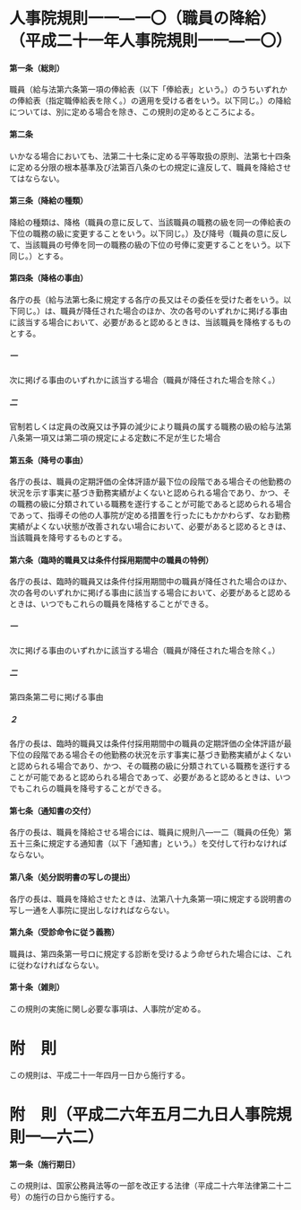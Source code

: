 # 人事院規則一一―一〇（職員の降給）（平成二十一年人事院規則一一―一〇）
#### 第一条（総則）
職員（給与法第六条第一項の俸給表（以下「俸給表」という。）のうちいずれかの俸給表（指定職俸給表を除く。）の適用を受ける者をいう。以下同じ。）の降給については、別に定める場合を除き、この規則の定めるところによる。
#### 第二条
いかなる場合においても、法第二十七条に定める平等取扱の原則、法第七十四条に定める分限の根本基準及び法第百八条の七の規定に違反して、職員を降給させてはならない。
#### 第三条（降給の種類）
降給の種類は、降格（職員の意に反して、当該職員の職務の級を同一の俸給表の下位の職務の級に変更することをいう。以下同じ。）及び降号（職員の意に反して、当該職員の号俸を同一の職務の級の下位の号俸に変更することをいう。以下同じ。）とする。
#### 第四条（降格の事由）
各庁の長（給与法第七条に規定する各庁の長又はその委任を受けた者をいう。以下同じ。）は、職員が降任された場合のほか、次の各号のいずれかに掲げる事由に該当する場合において、必要があると認めるときは、当該職員を降格するものとする。
##### 一
次に掲げる事由のいずれかに該当する場合（職員が降任された場合を除く。）
##### 二
官制若しくは定員の改廃又は予算の減少により職員の属する職務の級の給与法第八条第一項又は第二項の規定による定数に不足が生じた場合
#### 第五条（降号の事由）
各庁の長は、職員の定期評価の全体評語が最下位の段階である場合その他勤務の状況を示す事実に基づき勤務実績がよくないと認められる場合であり、かつ、その職務の級に分類されている職務を遂行することが可能であると認められる場合であって、指導その他の人事院が定める措置を行ったにもかかわらず、なお勤務実績がよくない状態が改善されない場合において、必要があると認めるときは、当該職員を降号するものとする。
#### 第六条（臨時的職員又は条件付採用期間中の職員の特例）
各庁の長は、臨時的職員又は条件付採用期間中の職員が降任された場合のほか、次の各号のいずれかに掲げる事由に該当する場合において、必要があると認めるときは、いつでもこれらの職員を降格することができる。
##### 一
次に掲げる事由のいずれかに該当する場合（職員が降任された場合を除く。）
##### 二
第四条第二号に掲げる事由
##### ２
各庁の長は、臨時的職員又は条件付採用期間中の職員の定期評価の全体評語が最下位の段階である場合その他勤務の状況を示す事実に基づき勤務実績がよくないと認められる場合であり、かつ、その職務の級に分類されている職務を遂行することが可能であると認められる場合であって、必要があると認めるときは、いつでもこれらの職員を降号することができる。
#### 第七条（通知書の交付）
各庁の長は、職員を降給させる場合には、職員に規則八―一二（職員の任免）第五十三条に規定する通知書（以下「通知書」という。）を交付して行わなければならない。
#### 第八条（処分説明書の写しの提出）
各庁の長は、職員を降給させたときは、法第八十九条第一項に規定する説明書の写し一通を人事院に提出しなければならない。
#### 第九条（受診命令に従う義務）
職員は、第四条第一号ロに規定する診断を受けるよう命ぜられた場合には、これに従わなければならない。
#### 第十条（雑則）
この規則の実施に関し必要な事項は、人事院が定める。
# 附　則
この規則は、平成二十一年四月一日から施行する。
# 附　則（平成二六年五月二九日人事院規則一―六二）
#### 第一条（施行期日）
この規則は、国家公務員法等の一部を改正する法律（平成二十六年法律第二十二号）の施行の日から施行する。
